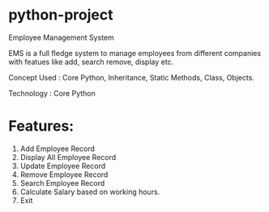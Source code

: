 # python-project
Employee Management System

EMS is a full fledge system to manage employees from different companies with featues like add, search remove, display etc.

Concept Used : Core Python, Inheritance, Static Methods, Class, Objects.

Technology : Core Python

# Features:
1. Add Employee Record
2. Display All Employee Record
3. Update Employee Record
4. Remove Employee Record
5. Search Employee Record
6. Calculate Salary based on working hours.
7. Exit

